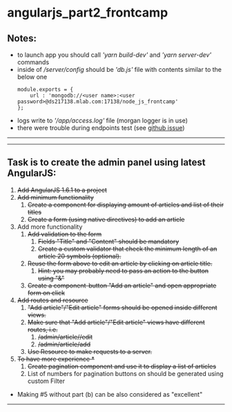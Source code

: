 # angularjs_part2_frontcamp

## Notes:
- to launch app you should call *'yarn build-dev'* and *'yarn server-dev'* commands
- inside of */server/config* should be *'db.js'* file with contents similar to the below one
    ```
    module.exports = {
        url : 'mongodb://<user name>:<user password>@ds217138.mlab.com:17138/node_js_frontcamp'
    };
    ```
- logs write to *'/app/access.log'* file (morgan logger is in use)
- there were trouble during endpoints test (see [github issue](https://github.com/chaijs/chai-http/issues/165))

---
---

## Task is to create the admin panel using latest AngularJS:

1. ~~Add AngularJS 1.6.1 to a project~~
2. ~~Add minimum functionality~~
    1. ~~Create a component for displaying amount of articles and list of their titles~~
    2. ~~Create a form (using native directives) to add an article~~
3. Add more functionality
    1. ~~Add validation to the form~~
        1. ~~Fields "Title" and "Content" should be mandatory~~
        2. ~~Create a custom validator that check the minimum length of an article 20 symbols (optional).~~
    2. ~~Reuse the form above to edit an article by clicking on article title.~~
        1. ~~Hint: you may probably need to pass an action to the button using "&"~~
    3. ~~Create a component-button "Add an article" and open appropriate form on click~~
4. ~~Add routes and resource~~
    1. ~~"Add article"/"Edit article" forms should be opened inside different views.~~
    2. ~~Make sure that "Add article"/"Edit article" views have different routes, i.e.~~
        1. ~~/admin/article/<articleId>/edit~~
        2. ~~/admin/article/add~~
    3. ~~Use Resource to make requests to a server.~~
5. ~~To have more experience *~~
    1. ~~Create pagination component and use it to display a list of articles~~
    2. List of numbers for pagination buttons on should be generated using custom Filter
* Making  #5 without part (b) can be also considered as "excellent"
---
